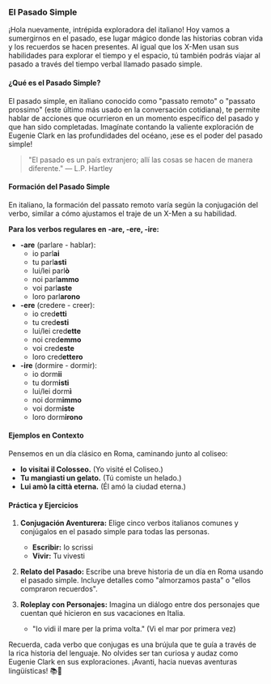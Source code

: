 ### El Pasado Simple

¡Hola nuevamente, intrépida exploradora del italiano! Hoy vamos a sumergirnos en el pasado, ese lugar mágico donde las historias cobran vida y los recuerdos se hacen presentes. Al igual que los X-Men usan sus habilidades para explorar el tiempo y el espacio, tú también podrás viajar al pasado a través del tiempo verbal llamado pasado simple.

#### ¿Qué es el Pasado Simple?

El pasado simple, en italiano conocido como "passato remoto" o "passato prossimo" (este último más usado en la conversación cotidiana), te permite hablar de acciones que ocurrieron en un momento específico del pasado y que han sido completadas. Imagínate contando la valiente exploración de Eugenie Clark en las profundidades del océano, ¡ese es el poder del pasado simple!

> "El pasado es un país extranjero; allí las cosas se hacen de manera diferente." — L.P. Hartley

#### Formación del Pasado Simple

En italiano, la formación del passato remoto varía según la conjugación del verbo, similar a cómo ajustamos el traje de un X-Men a su habilidad.

**Para los verbos regulares en -are, -ere, -ire:**
- **-are** (parlare - hablar):
  - io parl**ai**
  - tu parl**asti**
  - lui/lei parl**ò**
  - noi parl**ammo**
  - voi parl**aste**
  - loro parl**arono**
- **-ere** (credere - creer):
  - io cred**etti**
  - tu cred**esti**
  - lui/lei cred**ette**
  - noi cred**emmo**
  - voi cred**este**
  - loro cred**ettero**
- **-ire** (dormire - dormir):
  - io dorm**ii**
  - tu dorm**isti**
  - lui/lei dorm**ì**
  - noi dorm**immo**
  - voi dorm**iste**
  - loro dorm**irono**

#### Ejemplos en Contexto

Pensemos en un día clásico en Roma, caminando junto al coliseo: 
- **Io visitai il Colosseo.** (Yo visité el Coliseo.)
- **Tu mangiasti un gelato.** (Tú comiste un helado.)
- **Lui amò la città eterna.** (Él amó la ciudad eterna.)

#### Práctica y Ejercicios

1. **Conjugación Aventurera:** Elige cinco verbos italianos comunes y conjúgalos en el pasado simple para todas las personas. 
   - **Escribir:** Io scrissi
   - **Vivir:** Tu vivesti

2. **Relato del Pasado:** Escribe una breve historia de un día en Roma usando el pasado simple. Incluye detalles como "almorzamos pasta" o "ellos compraron recuerdos".

3. **Roleplay con Personajes:** Imagina un diálogo entre dos personajes que cuentan qué hicieron en sus vacaciones en Italia. 
   - "Io vidi il mare per la prima volta." (Vi el mar por primera vez)

Recuerda, cada verbo que conjugas es una brújula que te guía a través de la rica historia del lenguaje. No olvides ser tan curiosa y audaz como Eugenie Clark en sus exploraciones. ¡Avanti, hacia nuevas aventuras lingüísticas! 📚🌊